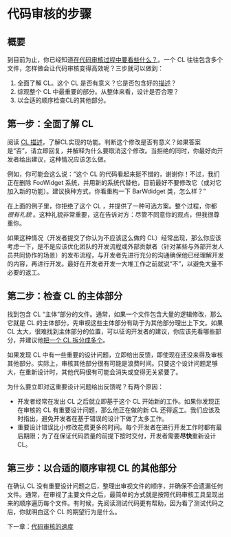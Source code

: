 # 代码审核的步骤

## 概要

到目前为止，你已经知道[在代码审核过程中要看些什么？](looking-for.md)。一个 CL 往往包含多个文件，怎样做会让代码审核变得高效呢？三步就可以做到：

1. 全面了解 CL。这个 CL 是否有意义？它是否包含好的[描述](../developer/cl-descriptions.md)？
2. 综观整个 CL 中最重要的部分。从整体来看，设计是否合理？
3. 以合适的顺序检查CL的其他部分。

## 第一步：全面了解 CL <a id="step_one"></a>

阅读 [CL 描述](../developer/cl-descriptions.md)，了解CL实现的功能。判断这个修改是否有意义？如果答案是“否”，请立即回复，并解释为什么要取消这个修改。当拒绝的同时，你最好向开发者给出建议，这种情况应该怎么做。

例如，你可能会这么说：“这个 CL 的代码看起来挺不错的，谢谢你！不过，我们正在删除 FooWidget 系统，并用新的系统代替他，目前最好不要修改它（或对它加入新的功能）。建议换种方式，你看重构一下 BarWdidget 类，怎么样？”

在上面的例子里，你拒绝了这个 CL ，并提供了一种可选方案。整个过程，你都 _很有礼貌_ 。这种礼貌非常重要，这在告诉对方：尽管不同意你的观点，但我很尊重你。

如果这种情况（开发者提交了你认为不应该这么做的 CL）经常出现，那么你应该考虑一下，是不是应该优化团队的开发流程或外部贡献者（针对某些与外部开发人员共同协作的场景）的发布流程，与开发者先进行充分的沟通确保他已经理解开发的内容，再进行开发。最好在开发者开发一大堆工作之前就说“不”，以避免大量不必要的返工。

## 第二步：检查 CL 的主体部分 <a id="step_two"></a>

找到包含 CL “主体”部分的文件。通常，如果一个文件包含大量的逻辑修改，那么它就是 CL 的主体部分。先审视这些主体部分有助于为其他部分理出上下文。如果 CL 太大，很难找到主体部分的位置，可以征询开发者的建议，你应该先看哪些部分，并建议他[把一个 CL 拆分成多个](../developer/small-cls.md)。

如果发现 CL 中有一些重要的设计问题，立即给出反馈，即使现在还没来得及审核其他部分。实际上，审核其他部分很有可能是浪费时间。只要这个设计问题足够大，在重新设计时，其他代码很有可能会消失或变得无关紧要了。

为什么要立即对这重要设计问题给出反馈呢？有两个原因：

* 开发者经常在发出 CL 之后就立即基于这个 CL 开始新的工作。如果你发现正在审核的 CL 有重要设计问题，那么他正在做的新 CL 还得返工。我们应该及时指出，避免开发者在基于错误的设计下做了太多工作。
* 重要设计错误比小修改花费更多的时间。每个开发者在进行开发工作时都有最后期限；为了在保证代码质量的前提下按时交付，开发者需要**尽快**重新设计 CL。

## 第三步：以合适的顺序审视 CL 的其他部分 <a id="step_three"></a>

在确认 CL 没有重要设计问题之后，整理出审视文件的顺序，并确保不会遗漏任何文件。通常，在审视了主要文件之后，最简单的方式就是按照代码审核工具呈现出来的顺序遍历每个文件。有时候，先阅读测试代码更有帮助，因为看了测试代码之后，你就明白这个 CL 的期望行为是什么。

下一章：[代码](speed.md)[审核](speed.md)[的速度](speed.md)

